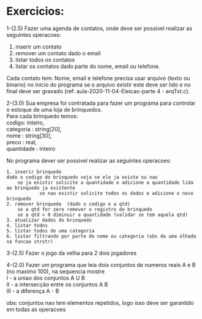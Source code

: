 # Exercicios:

1-(2.5) Fazer uma agenda de contatos, onde deve ser possivel realizar as seguintes operacoes:
  1. inserir um contato
  2. remover um contato dado o email
  3. listar todos os contatos
  4. listar os contatos dado parte do nome, email ou telefone.

Cada contato tem: Nome, email e telefone
precisa usar arquivo (texto ou binario) no inicio do programa se o arquivo existir este deve ser lido e no final deve ser gravado (ref: aula-2020-11-04-Eleicao-parte 4 - arqTxt.c).  

2-(3.0) Sua empresa foi contratada para fazer um programa para controlar o estoque de uma loja de brinquedos.  
   Para cada brinquedo temos:   
	codigo: inteiro,  
	categoria : string[20],  
	nome : string[30],  
	preco : real,  
	quantidade : inteiro   

   No programa dever ser possivel realizar as seguintes operacoes:  

    1. inserir brinquedo  
	dado o codigo do brinquedo veja se ele ja existe ou nao   
		se ja existir solicite a quantidade e adicione a quantidade lida ao brinquedo ja existente  
                se nao existir solicite todos os dados e adicione o novo brinquedo  
    2. remover brinquedo  (dado o codigo e a qtd)  
        se a qtd for zero remover o registro do brinquedo  
        se a qtd > 0 diminuir a quantidade (validar se tem aquela qtd)   
    3. atualizar dados do brinquedo  
    4. listar todos  
    5. listar todos de uma categoria  
    6. listar filtrando por parte do nome ou categoria (obs da uma olhada na funcao strstr)  
   
3-(2.5) Fazer o jogo da velha para 2 dois jogadores  

4-(2.0) Fazer um programa que leia dois conjuntos de numeros reais A e B (no maximo 100), na sequencia mostre  
   I - a uniao dos conjuntos A U B  
  II - a intersecção entre os conjuntos A  B  
 III - a diferença A - B  
	
obs: conjuntos nao tem elementos repetidos, logo isso deve ser garantido em todas as operacoes  
